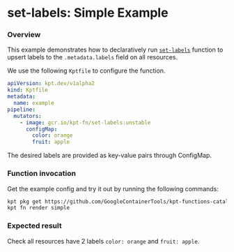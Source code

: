 # set-labels: Simple Example

### Overview

This example demonstrates how to declaratively run [`set-labels`] function
to upsert labels to the `.metadata.labels` field on all resources.

We use the following `Kptfile` to configure the function.

```yaml
apiVersion: kpt.dev/v1alpha2
kind: Kptfile
metadata:
  name: example
pipeline:
  mutators:
    - image: gcr.io/kpt-fn/set-labels:unstable
      configMap:
        color: orange
        fruit: apple
```

The desired labels are provided as key-value pairs through ConfigMap.

### Function invocation

Get the example config and try it out by running the following commands:

```sh
kpt pkg get https://github.com/GoogleContainerTools/kpt-functions-catalog.git/examples/set-labels/simple .
kpt fn render simple
```

### Expected result

Check all resources have 2 labels `color: orange` and `fruit: apple`.

[`set-labels`]: https://catalog.kpt.dev/set-labels/v0.1/
